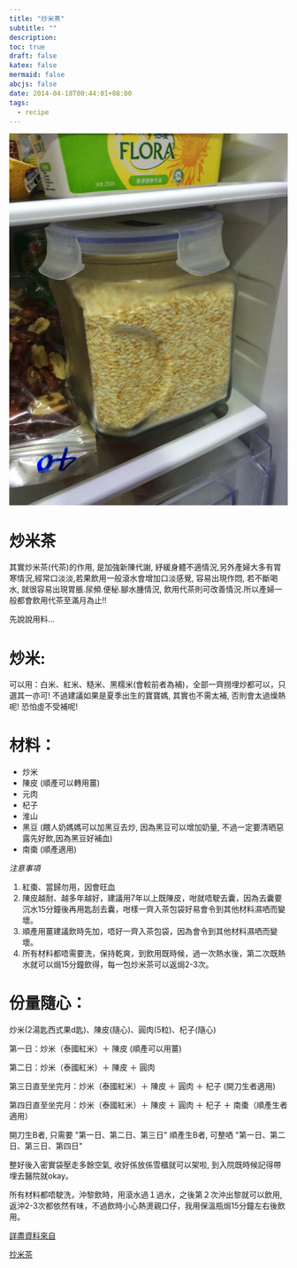 ```yaml
---
title: "炒米茶"
subtitle: ""
description:
toc: true
draft: false
katex: false
mermaid: false
abcjs: false
date: 2014-04-18T00:44:01+08:00
tags:
  - recipe
---
```



![photo][@1] 

#  炒米茶
其實炒米茶(代茶)的作用, 是加強新陳代謝, 紓緩身體不適情況,另外產婦大多有胃寒情況,經常口淡淡,若果飲用一般滾水會增加口淡感覺, 容易出現作悶, 若不斷喝水, 就很容易出現胃脹.尿頻.便秘.腳水腫情況, 飲用代茶則可改善情況.所以產婦一般都會飲用代茶至滿月為止!!

先說說用料...

# 炒米:

可以用：白米、紅米、糙米、黑糯米(會較前者為補)，全部一齊撈埋炒都可以，只選其一亦可! 不過建議如果是夏季出生的寶寶媽, 其實也不需太補, 否則會太過燥熱呢! 恐怕虛不受補呢!

# 材料：

- 炒米
- 陳皮 (順產可以轉用薑)
- 元肉
- 杞子
- 淮山
- 黑豆 (餵人奶媽媽可以加黑豆去炒, 因為黑豆可以增加奶量, 不過一定要清晒惡露先好飲,因為黑豆好補血)
- 南棗 (順產適用)

*注意事項*

1. 紅棗、當歸勿用，因會旺血
2. 陳皮越耐、越多年越好，建議用7年以上既陳皮，咁就唔駛去囊，因為去囊要沉水15分鐘後再用匙刮去囊，咁樣一齊入茶包袋好易會令到其他材料濕哂而變壞。
3.  順產用薑建議飲時先加，唔好一齊入茶包袋，因為會令到其他材料濕哂而變壞。
4.  所有材料都唔需要洗，保持乾爽，到飲用既時候，過一次熱水後，第二次既熱水就可以焗15分鐘飲得，每一包炒米茶可以返焗2-3次。

# 份量隨心：

炒米(2湯匙西式果d匙)、陳皮(隨心)、圓肉(5粒)、杞子(隨心)

第一日：炒米（泰國紅米）＋ 陳皮 (順產可以用薑)

第二日：炒米（泰國紅米）＋ 陳皮 ＋ 圓肉

第三日直至坐完月：炒米（泰國紅米）＋ 陳皮 ＋ 圓肉 ＋ 杞子 (開刀生者適用)

第四日直至坐完月：炒米（泰國紅米）＋ 陳皮 ＋ 圓肉 ＋ 杞子 ＋ 南棗（順產生者適用）

開刀生B者, 只需要 "第一日、第二日、第三日"
順產生B者, 可整哂 "第一日、第二日、第三日、第四日"

整好後入密實袋壓走多餘空氣, 收好係放係雪櫃就可以架啦, 到入院既時候記得帶埋去醫院就okay。

所有材料都唔駛洗，沖黎飲時，用滾水過１過水，之後第２次沖出黎就可以飲用, 返沖2-3次都依然有味，不過飲時小心熱燙親口仔，我用保溫瓶焗15分鐘左右後飲用。

[詳盡資料來自][@2]

[抄米茶][@3]

<!-- reference links -->

[@1]: /img/chao-mi-cha.jpeg
[@2]: http://www.baby-kingdom.com/forum.php?mod=viewthread&tid=5843905&extra=page%3D1
[@3]: http://welovehazel.mysinablog.com/index.php?op=ViewArticle&articleId=4091786
